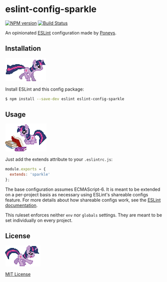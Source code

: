 # eslint-config-sparkle

[![NPM version](http://img.shields.io/npm/v/eslint-config-sparkle.svg)](https://www.npmjs.org/package/eslint-config-sparkle)
[![Build Status](https://travis-ci.org/HashtagPoneyClub/eslint-config-sparkle.svg?branch=master)](https://travis-ci.org/HashtagPoneyClub/eslint-config-sparkle)

An opinionated [ESLint](http://eslint.org/) configuration made by [Poneys](https://github.com/HashtagPoneyClub).

## Installation

![](docs/images/sparkle-gallop.gif)

Install ESLint and this config package:

```bash
$ npm install --save-dev eslint eslint-config-sparkle
```

## Usage

![](docs/images/sparkle-read.gif)

 Just add the extends attribute to your `.eslintrc.js`:

```js
module.exports = {
  extends: 'sparkle'
};
```

The base configuration assumes ECMAScript-6. It is meant to be extended on a per-project basis as necessary using ESLint's shareable configs feature. For more details about how shareable configs work, see the [ESLint documentation](http://eslint.org/docs/developer-guide/shareable-configs).

This ruleset enforces neither `env` nor `globals` settings. They are meant to be set individually on every project.

## License

![](docs/images/sparkle-partyhard.gif)

[MIT License](http://opensource.org/licenses/MIT)
